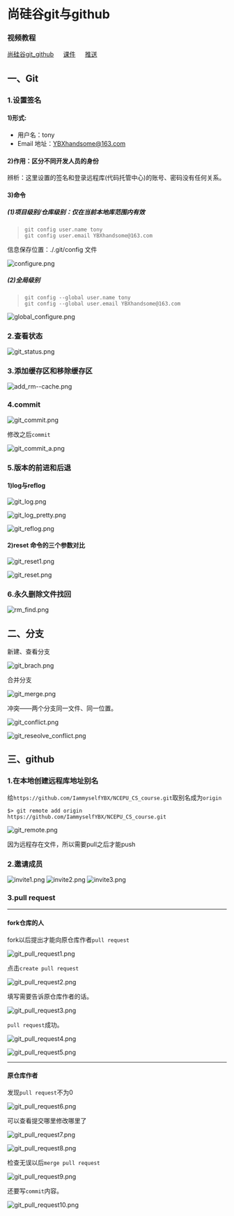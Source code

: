 # 尚硅谷git与github
### 视频教程
[尚硅谷git_github](https://www.bilibili.com/video/av81226714) &emsp; [课件](课件/Github2015.12V1.6.pptx) &emsp; [推送](https://mp.weixin.qq.com/s?__biz=MzU1OTM3ODQ0MA==&mid=2247485228&idx=6&sn=405b13120a5062b71e6bed550e2d8aed&chksm=fc197e4bcb6ef75d69a48e82c03493fd6d3b11cafb841a1d74c99540608da282bef47a7c494e&mpshare=1&scene=1&srcid=03045R8uAOfABZAZSqcyjSGr&sharer_sharetime=1583287042360&sharer_shareid=4df20d63d6b5f1c166ee0c94563cc50d&exportkey=AWTzfDloJbtabjtfUyc0ELo%3D&pass_ticket=aCyG8zhKyItj2ve21%2F3Rc0u9TAhvwylF%2F5YQThbg4cs%3D#rd)


## 一、Git
### 1.设置签名
#### 1)形式:
- 用户名：tony
- Email 地址：YBXhandsome@163.com
#### 2)作用：区分不同开发人员的身份
辨析：这里设置的签名和登录远程库(代码托管中心)的账号、密码没有任何关系。
#### 3)命令
##### (1)项目级别/仓库级别：仅在当前本地库范围内有效
> ```git config user.name tony``` <br>
> ```git config user.email YBXhandsome@163.com```

信息保存位置：./.git/config 文件

![configure.png](picture/configure.png)

##### (2)全局级别
> ```git config --global user.name tony``` <br>
> ```git config --global user.email YBXhandsome@163.com```

![global_configure.png](picture/global_configure.png)

### 2.查看状态
![git_status.png](picture/git_status.png)

### 3.添加缓存区和移除缓存区
![add_rm--cache.png](picture/add_rm--cache.png)

### 4.commit
![git_commit.png](picture/git_commit.png)

修改之后```commit```

![git_commit_a.png](picture/git_commit_a.png)

### 5.版本的前进和后退
#### 1)log与reflog
![git_log.png](picture/git_log.png)

![git_log_pretty.png](picture/git_log_pretty.png)

![git_reflog.png](picture/git_reflog.png)


#### 2)reset 命令的三个参数对比
![git_reset1.png](picture/git_reset1.png)

![git_reset.png](picture/git_reset.png)

### 6.永久删除文件找回
![rm_find.png](picture/rm_find.png)

## 二、分支
新建、查看分支

![git_brach.png](picture/git_brach.png)

合并分支

![git_merge.png](picture/git_merge.png)

冲突——两个分支同一文件、同一位置。

![git_conflict.png](picture/git_conflict.png)

![git_reseolve_conflict.png](picture/git_reseolve_conflict.png)

## 三、github
### 1.在本地创建远程库地址别名
给```https://github.com/IammyselfYBX/NCEPU_CS_course.git```取别名成为```origin```

```
$> git remote add origin https://github.com/IammyselfYBX/NCEPU_CS_course.git
```

![git_remote.png](picture/git_remote.png)

因为远程存在文件，所以需要pull之后才能push

### 2.邀请成员
![invite1.png](picture/invite1.png)
![invite2.png](picture/invite2.png)
![invite3.png](picture/invite3.png)

### 3.pull request
---
#### fork仓库的人
fork以后提出才能向原仓库作者```pull request```

![git_pull_request1.png](picture/git_pull_request1.png)

点击```create pull request```

![git_pull_request2.png](picture/git_pull_request2.png)

填写需要告诉原仓库作者的话。

![git_pull_request3.png](picture/git_pull_request3.png)

```pull request```成功。

![git_pull_request4.png](picture/git_pull_request4.png)

![git_pull_request5.png](picture/git_pull_request5.png)

---
#### 原仓库作者
发现```pull request```不为0

![git_pull_request6.png](picture/git_pull_request6.png)

可以查看提交哪里修改哪里了

![git_pull_request7.png](picture/git_pull_request7.png)

![git_pull_request8.png](picture/git_pull_request8.png)

检查无误以后```merge pull request```

![git_pull_request9.png](picture/git_pull_request9.png)

还要写```commit```内容。

![git_pull_request10.png](picture/git_pull_request10.png)
